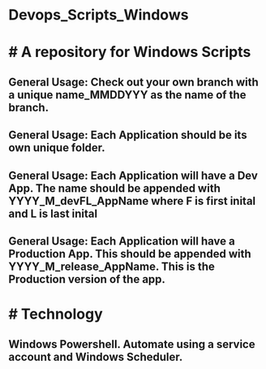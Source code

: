 # Devops_Scripts_Windows
# # A repository for Windows Scripts

## General Usage: Check out your own branch with a unique name_MMDDYYY as the name of the branch. 
## General Usage: Each Application should be its own unique folder. 
## General Usage: Each Application will have a Dev App. The name should be appended with YYYY_M_devFL_AppName where F is first inital and L is last inital
## General Usage: Each Application will have a Production App. This should be appended with YYYY_M_release_AppName. This is the Production version of the app.

# # Technology
## Windows Powershell. Automate using a service account and Windows Scheduler.
